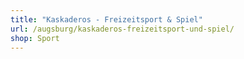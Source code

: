 ```yaml
---
title: "Kaskaderos - Freizeitsport & Spiel"
url: /augsburg/kaskaderos-freizeitsport-und-spiel/
shop: Sport
---
```

